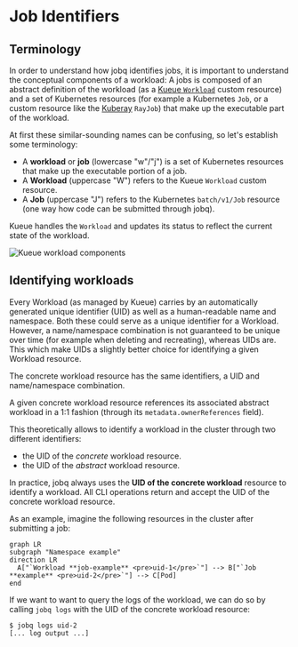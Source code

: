 # Job Identifiers

## Terminology

In order to understand how jobq identifies jobs, it is important to understand the conceptual components of a workload:
A jobs is composed of an abstract definition of the workload (as a [Kueue `Workload`](https://kueue.sigs.k8s.io/docs/concepts/workload/) custom resource) and a set of Kubernetes resources (for example a Kubernetes `Job`, or a custom resource like the [Kuberay](https://docs.ray.io/en/latest/cluster/kubernetes/index.html) `RayJob`) that make up the executable part of the workload.

At first these similar-sounding names can be confusing, so let's establish some terminology:

-   A **workload** or **job** (lowercase "w"/"j") is a set of Kubernetes resources that make up the
    executable portion of a job.
-   A **Workload** (uppercase "W") refers to the Kueue `Workload` custom resource.
-   A **Job** (uppercase "J") refers to the Kubernetes `batch/v1/Job` resource (one way how code can be submitted through jobq).

Kueue handles the `Workload` and updates its status to reflect the current state of the workload.

![Kueue workload components](https://kueue.sigs.k8s.io/images/queueing-components.svg)

## Identifying workloads

Every Workload (as managed by Kueue) carries by an automatically generated unique identifier (UID) as well as a human-readable name and namespace.
Both these could serve as a unique identifier for a Workload. However, a name/namespace combination is not guaranteed to be unique over time (for example when deleting and recreating), whereas UIDs are.
This which make UIDs a slightly better choice for identifying a given Workload resource.

The concrete workload resource has the same identifiers, a UID and name/namespace combination.

A given concrete workload resource references its associated abstract workload in a 1:1 fashion (through its `metadata.ownerReferences` field).

This theoretically allows to identify a workload in the cluster through two different identifiers:

-   the UID of the _concrete_ workload resource.
-   the UID of the _abstract_ workload resource.

In practice, jobq always uses the **UID of the concrete workload** resource to identify a workload.
All CLI operations return and accept the UID of the concrete workload resource.

As an example, imagine the following resources in the cluster after submitting a job:

```mermaid
graph LR
subgraph "Namespace example"
direction LR
  A["`Workload **job-example** <pre>uid-1</pre>`"] --> B["`Job **example** <pre>uid-2</pre>`"] --> C[Pod]
end
```

If we want to want to query the logs of the workload, we can do so by calling `jobq logs` with the UID of the concrete workload resource:

```console
$ jobq logs uid-2
[... log output ...]
```

